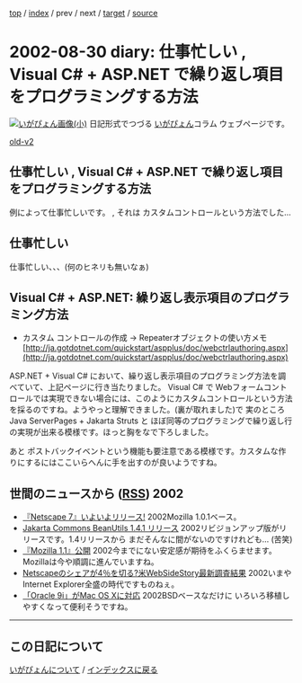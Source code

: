 [top](https://igapyon.github.io/diary/) 
 / [index](https://igapyon.github.io/diary/2002/index.html) 
 / prev 
 / next 
 / [target](https://igapyon.github.io/diary/2002/ig020830.html) 
 / [source](https://github.com/igapyon/diary/blob/gh-pages/2002/ig020830.html.src.md) 

2002-08-30 diary: 仕事忙しい , Visual C# + ASP.NET で繰り返し項目をプログラミングする方法
=====================================================================================================
[![いがぴょん画像(小)](https://igapyon.github.io/diary/images/iga200306s.jpg "いがぴょん")](https://igapyon.github.io/diary/memo/memoigapyon.html) 日記形式でつづる [いがぴょん](https://igapyon.github.io/diary/memo/memoigapyon.html)コラム ウェブページです。

[old-v2](ig020830-orig.html)

## 仕事忙しい , Visual C# + ASP.NET で繰り返し項目をプログラミングする方法

例によって仕事忙しいです。 , それは カスタムコントロールという方法でした…


## 仕事忙しい

仕事忙しい、、、(何のヒネリも無いなぁ)

## Visual C# + ASP.NET: 繰り返し表示項目のプログラミング方法

* カスタム コントロールの作成 → Repeaterオブジェクトの使い方メモ
  [http://ja.gotdotnet.com/quickstart/aspplus/doc/webctrlauthoring.aspx](http://ja.gotdotnet.com/quickstart/aspplus/doc/webctrlauthoring.aspx)

ASP.NET + Visual C# において、繰り返し表示項目のプログラミング方法を調べていて、上記ページに行き当たりました。
Visual C# で Webフォームコントロールでは実現できない場合には、このようにカスタムコントロールという方法を採るのですね。ようやっと理解できました。(裏が取れました)で 実のところ Java ServerPages + Jakarta Struts と ほぼ同等のプログラミングで繰り返し行の実現が出来る模様です。ほっと胸をなで下ろしました。

あと ポストバックイベントという機能も要注意である模様です。カスタムな作りにするにはここいらへんに手を出すのが良いようですね。

## 世間のニュースから ([RSS](ig020830-news.xml)) 2002

* [『Netscape 7』いよいよリリース!](http://linux.ascii24.com/linux/news/today/2002/08/29/638245-000.html)  2002Mozilla 1.0.1ベース。
* [Jakarta Commons BeanUtils 1.4.1 リリース](http://jakarta.apache.org/commons/beanutils.html)  2002リビジョンアップ版がリリースです。1.4リリースから まだそんなに間がないのですけれども… (苦笑)
* [『Mozilla 1.1』公開](http://linux.ascii24.com/linux/news/today/2002/08/28/638226-000.html)  2002今までにない安定感が期待をふくらませます。Mozillaは今や順調に進んでいますね。
* [Netscapeのシェアが4％を切る?米WebSideStory最新調査結果](http://www.watch.impress.co.jp/internet/www/article/2002/0829/wss.htm)  2002いまやInternet Explorer全盛の時代ですものねぇ。
* [「Oracle 9i」がMac OS Xに対応](http://www.zdnet.co.jp/news/0208/29/njbt_15.html)  2002BSDベースなだけに いろいろ移植しやすくなって便利そうですね。


----------------------------------------------------------------------------------------------------

## この日記について
[いがぴょんについて](https://igapyon.github.io/diary/memo/memoigapyon.html) / [インデックスに戻る](https://igapyon.github.io/diary/idxall.html)

